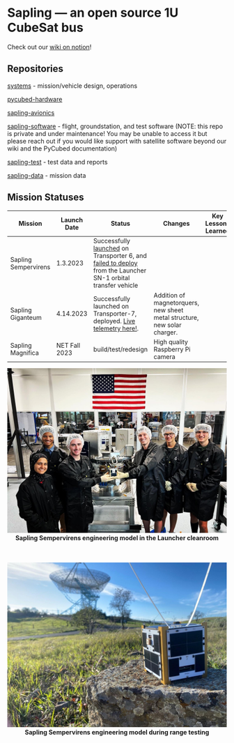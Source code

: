 # Sapling — an open source 1U CubeSat bus

Check out our [wiki on notion](https://saplingsat.org)!

## Repositories

[systems](https://github.com/stanford-ssi/sapling-systems) - mission/vehicle design, operations

[pycubed-hardware](https://github.com/stanford-ssi/pycubed-hardware)

[sapling-avionics](https://github.com/stanford-ssi/sapling-avionics)

[sapling-software](https://github.com/stanford-ssi/sapling-software) - flight, groundstation, and test software (NOTE: this repo is private and under maintenance! You may be unable to access it but please reach out if you would like support with satellite software beyond our wiki and the PyCubed documentation)

[sapling-test](https://github.com/stanford-ssi/sapling-test) - test data and reports

[sapling-data](https://github.com/stanford-ssi/sapling-data) - mission data

## Mission Statuses

| Mission | Launch Date | Status | Changes | Key Lessons Learned |
| - | - | - | - | - |
| Sapling Sempervirens | 1.3.2023 | Successfully [launched](https://web.archive.org/web/20230217072805/https://news.satnews.com/2023/01/03/stanfords-sapling-sempervirens-smallsat-to-launch-on-the-spacex-transporter-6-mission/) on Transporter 6, and [failed to deploy](https://web.archive.org/web/20230217020855/https://www.launcherspace.com/updates/orbiter-sn1-mission-update) from the Launcher SN-1 orbital transfer vehicle| |
| Sapling Giganteum | 4.14.2023 |Successfully launched on Transporter-7, deployed. [Live telemetry here!](https://tinygs.com/satellite/Sapling2). | Addition of magnetorquers, new sheet metal structure, new solar charger. | |
| Sapling Magnifica | NET Fall 2023 | build/test/redesign | High quality Raspberry Pi camera | |

<p align="center">
  <img src="assets/sapling_sempervirens_cleanroom.jpeg" width="900"><br>
  <b> Sapling Sempervirens engineering model in the Launcher cleanroom </b><br>
  <br><br>
</p>

<p align="center">
  <img src="assets/sapling_sempervirens_range_test.jpeg" width="900"><br>
  <b> Sapling Sempervirens engineering model during range testing </b><br>
  <br><br>
</p>

